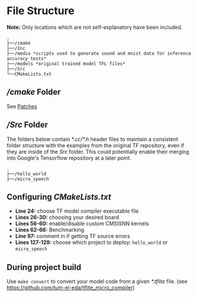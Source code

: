 # File Structure

**Note:** Only locations which are not self-explanatory have been included.
```
.   
├──/cmake    
├──/Inc    
├──/media *scripts used to generate sound and mnist data for inference accuracy tests*     
├──/models *original trained model TFL files*  
├──/Src    
└──CMakeLists.txt
```

## */cmake* Folder
See [Patches](Patches.md) 

## */Src* Folder
The folders below contain *\*.cc/\*.h* header files to maintain a consistent folder structure with the examples from the original TF repository, even if they are inside of the *Src* folder. This could potentially enable their merging into Google's Tensorflow repository at a later point.
```
.   
├──/hello_world    
├──/micro_speech
```

## Configuring *CMakeLists.txt*
- **Line 24:** choose TF model compiler executable file
- **Lines 26-30:** choosing your desired board
- **Lines 56-60:** enable/disable custom CMSISNN kernels
- **Lines 62-66:** Benchmarking
- **Line 97:** comment in if getting TF source errors
- **Lines 127-129:** choose which project to deploy: `hello_world` or `micro_speech` 

## During project build
Use `make convert` to convert your model code from a given *\*.tflite* file. (see https://github.com/tum-ei-eda/tflite_micro_compiler)